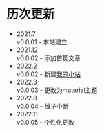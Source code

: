 # 历次更新
- 2021.7  
v0.0.01 - 本站建立
- 2021.12  
v0.0.02 - 添加首篇文章
- 2022.2  
v0.0.02 - 新建[我的小站](https://ferris-lv.github.io/)
- 2022.3  
v0.0.03 - 更改为material主题
- 2022.8  
v0.0.04 - 维护中断
- 2022.11  
v0.0.05 - 个性化更改